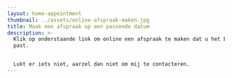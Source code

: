 ```yaml
---
layout: home-appointment
thumbnail: ../assets/online-afspraak-maken.jpg
title: Maak een afspraak op een passende datum
description: >-
  Klik op onderstaande link om online een afspraak te maken dat u het beste
  past.


  Lukt er iets niet, aarzel dan niet om mij te contacteren.
---
```

